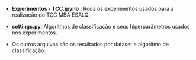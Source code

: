 * **Experimentos - TCC.ipynb** : Roda os experimentos usados para a realização do TCC MBA ESALQ.
  
* **settings.py**: Algoritmos de classificação e seus hiperparâmetros usados nos experimentos.

* Os outros arquivos são os resultados por dataset e algoritmo de classificação. 
